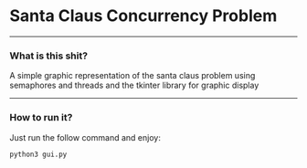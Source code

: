 # Santa Claus Concurrency Problem
-----
### What is this shit?
A simple graphic representation of the santa claus problem using semaphores and threads and the tkinter library for graphic display

----
### How to run it?

Just run the follow command and enjoy: 
```
python3 gui.py
```
